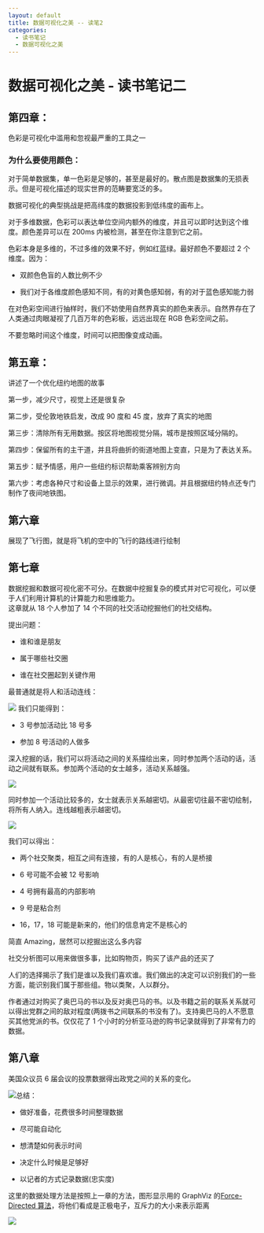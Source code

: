 ```yaml
---
layout: default
title: 数据可视化之美 -- 读笔2
categories:
  - 读书笔记
  - 数据可视化之美
---
```


# 数据可视化之美 - 读书笔记二

<a name="5abb141b"></a>

## [](#第四章：)第四章：

色彩是可视化中滥用和忽视最严重的工具之一

<a name="912e92ef"></a>

### [](#为什么要使用颜色：)为什么要使用颜色：

对于简单数据集，单一色彩是足够的，甚至是最好的。散点图是数据集的无损表示。但是可视化描述的现实世界的范畴要宽泛的多。

数据可视化的典型挑战是把高纬度的数据投影到低纬度的画布上。

对于多维数据，色彩可以表达单位空间内额外的维度，并且可以即时达到这个维度。颜色差异可以在 200ms 内被检测，甚至在你注意到它之前。

色彩本身是多维的，不过多维的效果不好，例如红蓝绿。最好颜色不要超过 2 个维度。因为：

- 双颜色色盲的人数比例不少

- 我们对于各维度颜色感知不同，有的对黄色感知弱，有的对于蓝色感知能力弱

在对色彩空间进行抽样时，我们不妨使用自然界真实的颜色来表示。自然界存在了人类通过肉眼凝视了几百万年的色彩板，远远出现在 RGB 色彩空间之前。

不要忽略时间这个维度，时间可以把图像变成动画。

<a name="877ada21"></a>

## [](#第五章：)第五章：

讲述了一个优化纽约地图的故事

第一步，减少尺寸，视觉上还是很复杂

第二步，受伦敦地铁启发，改成 90 度和 45 度，放弃了真实的地图

第三步：清除所有无用数据。按区将地图视觉分隔，城市是按照区域分隔的。

第四步：保留所有的主干道，并且将曲折的街道地图上变直，只是为了表达关系。

第五步：赋予情感，用户一些纽约标识帮助乘客辨别方向

第六步：考虑各种尺寸和设备上显示的效果，进行微调。并且根据纽约特点还专门制作了夜间地铁图。

<a name="e69e1795"></a>

## [](#第六章)第六章

展现了飞行图，就是将飞机的空中的飞行的路线进行绘制

<a name="b9078ce2"></a>

## [](#第七章)第七章

数据挖掘和数据可视化密不可分。在数据中挖掘复杂的模式并对它可视化，可以便于人们利用计算机的计算能力和思维能力。<br />这章就从 18 个人参加了 14 个不同的社交活动挖掘他们的社交结构。

提出问题：

- 谁和谁是朋友

- 属于哪些社交圈

- 谁在社交圈起到关键作用

最普通就是将人和活动连线：

![](https://gw.alipayobjects.com/zos/skylark/dbcd48ef-13ac-4772-94e6-c855730556c1/2018/png/75d893db-a87f-4934-8f86-dc93254dce23.png#width=224)
我们只能得到：

- 3 号参加活动比 18 号多

- 参加 8 号活动的人做多

深入挖掘的话，我们可以将活动之间的关系描绘出来，同时参加两个活动的话，活动之间就有联系。参加两个活动的女士越多，活动关系越强。

![](https://gw.alipayobjects.com/zos/skylark/53fce9f0-78a5-4576-8f8c-0b42e89bbb16/2018/png/6ac5e9c1-63c6-4249-b2dd-44f18bb6c739.png#width=279)

同时参加一个活动比较多的，女士就表示关系越密切。从最密切往最不密切绘制，将所有人纳入。连线越粗表示越密切。

![](https://gw.alipayobjects.com/zos/skylark/972a67ed-3359-48fd-bda5-bee11104b6ac/2018/png/01d6ec1d-2ab1-49cd-9dcf-341a1c4115d4.png#width=258)

我们可以得出：

- 两个社交聚类，相互之间有连接，有的人是核心，有的人是桥接

- 6 号可能不会被 12 号影响

- 4 号拥有最高的内部影响

- 9 号是粘合剂

- 16，17，18 可能是新来的，他们的信息肯定不是核心的

简直 Amazing，居然可以挖掘出这么多内容

社交分析图可以用来做很多事，比如购物页，购买了该产品的还买了

人们的选择揭示了我们是谁以及我们喜欢谁。我们做出的决定可以识别我们的一些方面，能识别我们属于那些组。物以类聚，人以群分。

作者通过对购买了奥巴马的书以及反对奥巴马的书。以及书籍之前的联系关系就可以得出党群之间的敌对程度(两拨书之间联系的书没有了)。支持奥巴马的人不愿意买其他党派的书。仅仅花了 1 个小时的分析亚马逊的购书记录就得到了非常有力的数据。

<a name="94f99a4b"></a>

## [](#第八章)第八章

美国众议员 6 届会议的投票数据得出政党之间的关系的变化。

![](https://gw.alipayobjects.com/zos/skylark/f1bba79e-8bcb-4604-be2d-c4ab0fc382b4/2018/png/697184aa-5fc2-40f7-a4ea-0189a4a61dbf.png#width=351)总结：

- 做好准备，花费很多时间整理数据

- 尽可能自动化

- 想清楚如何表示时间

- 决定什么时候是足够好

- 以记者的方式记录数据(忠实度)

这里的数据处理方法是按照上一章的方法，图形显示用的 GraphViz 的[Force-Directed 算法](https://bl.ocks.org/mbostock/4062045)，将他们看成是正极电子，互斥力的大小来表示距离

![](https://gw.alipayobjects.com/zos/skylark/96dbbd9e-744d-4f04-9d49-6bad6f470ea0/2018/png/dd3b1793-2ec1-4526-b7df-67448065b659.png#width=433)
